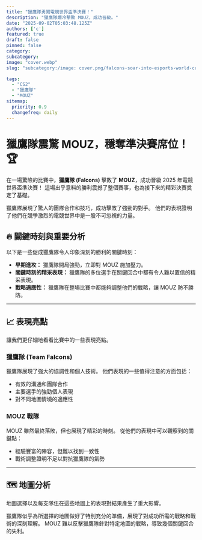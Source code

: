 ```yaml
---
title: "獵鷹隊勇闖電競世界盃準決賽！"
description: "獵鷹隊爆冷擊敗 MOUZ，成功晉級。"
date: "2025-09-02T05:03:48.125Z"
authors: ['c']
featured: true
draft: false
pinned: false
category:
subcategory:
image: "cover.webp"
slug: "subcategory:/image: cover.png/falcons-soar-into-esports-world-cup-semifinals"

tags:
  - "CS2"
  - "獵鷹隊"
  - "MOUZ"
sitemap:
  priority: 0.9
  changefreq: daily
---
```


# 獵鷹隊震驚 MOUZ，穩奪準決賽席位！🏆

在一場驚險的比賽中，**獵鷹隊 (Falcons)** 擊敗了 **MOUZ**，成功晉級 2025 年電競世界盃準決賽！ 這場出乎意料的勝利震撼了整個賽事，也為接下來的精彩決賽奠定了基礎。

獵鷹隊展現了驚人的團隊合作和技巧，成功擊敗了強勁的對手。 他們的表現證明了他們在競爭激烈的電競世界中是一股不可忽視的力量。

## 🔥 關鍵時刻與重要分析

以下是一些促成獵鷹隊令人印象深刻的勝利的關鍵時刻：

*   **早期進攻：** 獵鷹隊開局強勁，立即對 MOUZ 施加壓力。
*   **關鍵時刻的精采表現：** 獵鷹隊的多位選手在關鍵回合中都有令人難以置信的精采表現。
*   **戰略適應性：** 獵鷹隊在整場比賽中都能夠調整他們的戰略，讓 MOUZ 防不勝防。

---

## 📈 表現亮點

讓我們更仔細地看看比賽中的一些表現亮點。

### 獵鷹隊 (Team Falcons)

獵鷹隊展現了強大的協調性和個人技術。 他們表現的一些值得注意的方面包括：

*   有效的溝通和團隊合作
*   主要選手的強勁個人表現
*   對不同地圖情境的適應性

### MOUZ 戰隊

MOUZ 雖然最終落敗，但也展現了精彩的時刻。 從他們的表現中可以觀察到的關鍵點：

*   經驗豐富的陣容，但難以找到一致性
*   戰術調整證明不足以對抗獵鷹隊的氣勢

---

## 🗺️ 地圖分析

地圖選擇以及每支隊伍在這些地圖上的表現對結果產生了重大影響。

獵鷹隊似乎為所選擇的地圖做好了特別充分的準備，展現了對成功所需的戰略和戰術的深刻理解。 MOUZ 難以反擊獵鷹隊針對特定地圖的戰略，導致幾個關鍵回合的失利。